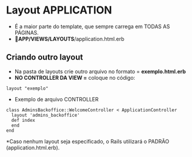 # Layout APPLICATION
+ É a maior parte do template, que sempre carrega em TODAS AS PÁGINAS.
+ 📂**APP/VIEWS/LAYOUTS**/application.html.erb

## Criando outro layout
+ Na pasta de layouts crie outro arquivo no formato = **exemplo.html.erb**
+ **NO CONTROLLER DA VIEW =** coloque no código:
~~~
layout "exemplo"
~~~
+ Exemplo de arquivo CONTROLLER
~~~
class AdminsBackoffice::WelcomeController < ApplicationController
  layout 'admins_backoffice'
  def index
  end
end
~~~
*Caso nenhum layout seja especificado, o Rails utilizará o PADRÃO (application.html.erb).
